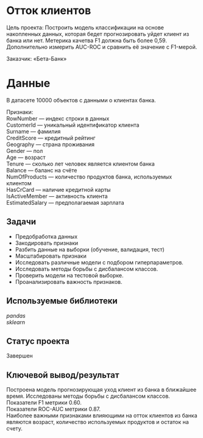 # Отток клиентов
Цель проекта: Построить модель классификации на основе накопленных данных, которая бедет прогнозировать уйдет клиент из банка или нет. Метерика качетва F1 должна быть более 0,59. Дополнительно измерить AUC-ROC и сравнить её значение с F1-мерой.

Заказчик: «Бета-Банк»

# Данные
В датасете 10000 объектов c данными о клиентах банка.

Признаки:  
RowNumber — индекс строки в данных  
CustomerId — уникальный идентификатор клиента  
Surname — фамилия  
CreditScore — кредитный рейтинг  
Geography — страна проживания  
Gender — пол  
Age — возраст  
Tenure — сколько лет человек является клиентом банка  
Balance — баланс на счёте  
NumOfProducts — количество продуктов банка, используемых клиентом  
HasCrCard — наличие кредитной карты  
IsActiveMember — активность клиента  
EstimatedSalary — предполагаемая зарплата  

## Задачи
- Предобработка данных
- Закодировать признаки
- Разбить данные на выборки (обучение, валидация, тест)
- Масштабировать признаки 
- Исследовать различные модели с подбором гиперпараметров.
- Исследовать методы борьбы с дисбалансом классов.
- Проверить модели на тестовой выборке.
- Проанализировать важность признаков.

## Используемые библиотеки
*pandas*  
*sklearn*

## Статус проекта
Завершен

## Ключевой вывод/результат
Построена модель прогнозирующая уход клиент из банка в ближайшее время.
Исследованы методы борьбы с дисбалансом классов.
Показатели F1 метрики 0.60.  
Показатели ROC-AUC метрики 0.87.  
Наиболее важными признаками влияющими на отток клиентов из банка являются возраст, количество используемых продуктов и остаток на счету.
